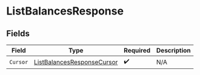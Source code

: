 # ListBalancesResponse


## Fields

| Field                                                                               | Type                                                                                | Required                                                                            | Description                                                                         |
| ----------------------------------------------------------------------------------- | ----------------------------------------------------------------------------------- | ----------------------------------------------------------------------------------- | ----------------------------------------------------------------------------------- |
| `Cursor`                                                                            | [ListBalancesResponseCursor](../../Models/Components/ListBalancesResponseCursor.md) | :heavy_check_mark:                                                                  | N/A                                                                                 |